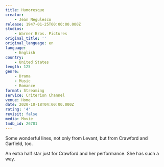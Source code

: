 ```yaml
---
title: Humoresque
creator:
    - Jean Negulesco
release: 1947-01-25T00:00:00.000Z
studios:
    - Warner Bros. Pictures
original_title: ''
original_language: en
language:
    - English
country:
    - United States
length: 125
genre:
    - Drama
    - Music
    - Romance
format: Streaming
service: Criterion Channel
venue: Home
date: 2020-10-18T04:00:00.000Z
rating: '4'
revisit: false
media: Movie
tmdb_id: 26701
---
```


Some wonderful lines, not only from Levant, but from Crawford and Garfield, too.

An extra half star just for Crawford and her performance. She has such a way.
